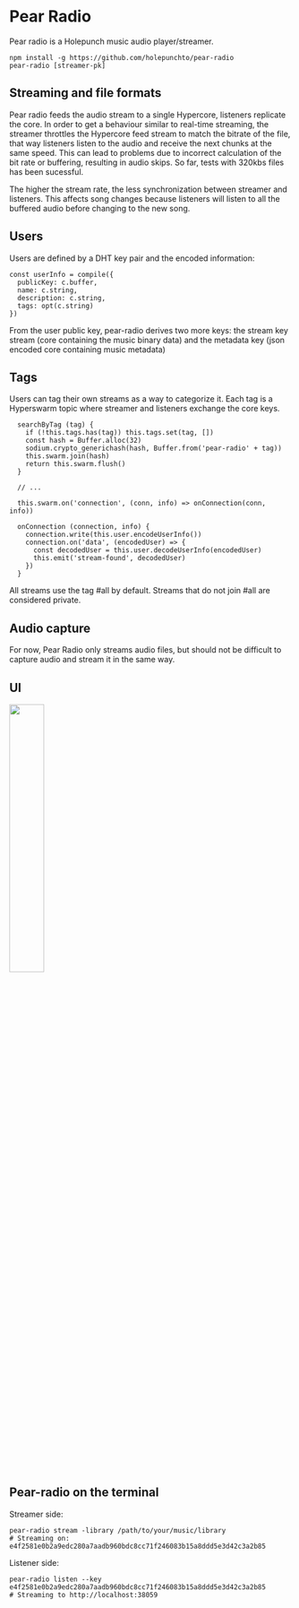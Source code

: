 # Pear Radio

Pear radio is a Holepunch music audio player/streamer.

```
npm install -g https://github.com/holepunchto/pear-radio
pear-radio [streamer-pk]
```

## Streaming and file formats

Pear radio feeds the audio stream to a single Hypercore, listeners replicate the core.
In order to get a behaviour similar to real-time streaming, the streamer throttles the Hypercore feed stream to match the bitrate of the file, that way listeners listen to the audio and receive the next chunks at the same speed. This can lead to problems due to incorrect calculation of the bit rate or buffering, resulting in audio skips. So far, tests with 320kbs files has been sucessful.

The higher the stream rate, the less synchronization between streamer and listeners. This affects song changes because listeners will listen to all the buffered audio before changing to the new song.

## Users

Users are defined by a DHT key pair and the encoded information:

```
const userInfo = compile({
  publicKey: c.buffer,
  name: c.string,
  description: c.string,
  tags: opt(c.string)
})
```

From the user public key, pear-radio derives two more keys: the stream key stream (core containing the music binary data) and the metadata key (json encoded core containing music metadata)

## Tags

Users can tag their own streams as a way to categorize it. Each tag is a Hyperswarm topic where streamer and listeners exchange the core keys.

```
  searchByTag (tag) {
    if (!this.tags.has(tag)) this.tags.set(tag, [])
    const hash = Buffer.alloc(32)
    sodium.crypto_generichash(hash, Buffer.from('pear-radio' + tag))
    this.swarm.join(hash)
    return this.swarm.flush()
  }

  // ...

  this.swarm.on('connection', (conn, info) => onConnection(conn, info))

  onConnection (connection, info) {
    connection.write(this.user.encodeUserInfo())
    connection.on('data', (encodedUser) => {
      const decodedUser = this.user.decodeUserInfo(encodedUser)
      this.emit('stream-found', decodedUser)
    })
  }
```

All streams use the tag #all by default. Streams that do not join #all are considered private.

## Audio capture

For now, Pear Radio only streams audio files, but should not be difficult to capture audio and stream it in the same way.

## UI

<img src="https://user-images.githubusercontent.com/15270736/211868865-b51cdfe4-6195-4c21-8323-d7f86dced1ee.png" width=35% height=35%>


## Pear-radio on the terminal

Streamer side:

```
pear-radio stream -library /path/to/your/music/library
# Streaming on: e4f2581e0b2a9edc280a7aadb960bdc8cc71f246083b15a8ddd5e3d42c3a2b85
```

Listener side:

```
pear-radio listen --key e4f2581e0b2a9edc280a7aadb960bdc8cc71f246083b15a8ddd5e3d42c3a2b85 
# Streaming to http://localhost:38059
```
